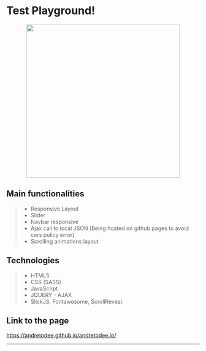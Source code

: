Test Playground!
===================

<p align="center"><img src="https://www.playground.it/assets/og/OG-Playground-HomePage.jpg" width="400"></p>

## Main functionalities

> - Responsive Layout
> - Slider
> - Navbar responsive
> - Ajax call to local JSON (Being hosted on github pages to avoid cors policy error)
> - Scrolling animations layout 


## Technologies

> - HTML5
> - CSS (SASS)
> - JavaScript 
> - JQUERY - AJAX
> - SlickJS, Fontawesome, ScrollReveal.

## Link to the page

https://andretodee.github.io/andretodee.io/

----------


